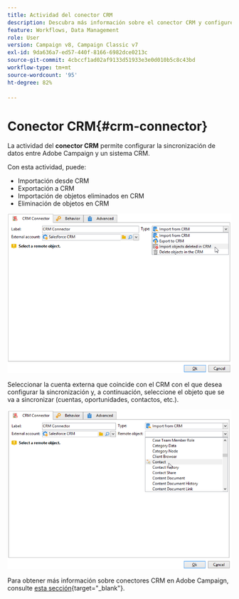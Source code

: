 ```yaml
---
title: Actividad del conector CRM
description: Descubra más información sobre el conector CRM y configure la sincronización de datos
feature: Workflows, Data Management
role: User
version: Campaign v8, Campaign Classic v7
exl-id: 9da636a7-ed57-440f-8166-6982dce0213c
source-git-commit: 4cbccf1ad02af9133d51933e3e0d010b5c8c43bd
workflow-type: tm+mt
source-wordcount: '95'
ht-degree: 82%

---
```


# Conector CRM{#crm-connector}

La actividad del **conector CRM** permite configurar la sincronización de datos entre Adobe Campaign y un sistema CRM.

Con esta actividad, puede:

* Importación desde CRM
* Exportación a CRM
* Importación de objetos eliminados en CRM
* Eliminación de objetos en CRM

![](assets/crm_task_select_op.png)

Seleccionar la cuenta externa que coincide con el CRM con el que desea configurar la sincronización y, a continuación, seleccione el objeto que se va a sincronizar (cuentas, oportunidades, contactos, etc.).

![](assets/crm_task_select_obj.png)

Para obtener más información sobre conectores CRM en Adobe Campaign, consulte [esta sección](https://experienceleague.adobe.com/docs/campaign/campaign-v8/connect/ac-crm/crm.html){target="_blank"}.
